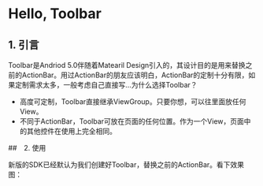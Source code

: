 # Hello, Toolbar

## 1. 引言

Toolbar是Andriod 5.0伴随着Matearil Design引入的，其设计目的是用来替换之前的ActionBar。用过ActionBar的朋友应该明白，ActionBar的定制十分有限，如果定制需求太多，一般考虑自己直接写...为什么选择Toolbar？

- 高度可定制，Toolbar直接继承ViewGroup。只要你想，可以往里面放任何View。
- 不同于ActionBar，Toolbar可放在页面的任何位置。作为一个View，页面中的其他控件在使用上完全相同。

##　2. 使用

新版的SDK已经默认为我们创建好Toolbar，替换之前的ActionBar。看下效果图：



